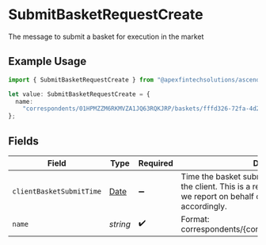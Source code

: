 # SubmitBasketRequestCreate

The message to submit a basket for execution in the market

## Example Usage

```typescript
import { SubmitBasketRequestCreate } from "@apexfintechsolutions/ascend-sdk/models/components";

let value: SubmitBasketRequestCreate = {
  name:
    "correspondents/01HPMZZM6RKMVZA1JQ63RQKJRP/baskets/fffd326-72fa-4d2b-bd1f-45384fe5d521",
};
```

## Fields

| Field                                                                                                                                                              | Type                                                                                                                                                               | Required                                                                                                                                                           | Description                                                                                                                                                        | Example                                                                                                                                                            |
| ------------------------------------------------------------------------------------------------------------------------------------------------------------------ | ------------------------------------------------------------------------------------------------------------------------------------------------------------------ | ------------------------------------------------------------------------------------------------------------------------------------------------------------------ | ------------------------------------------------------------------------------------------------------------------------------------------------------------------ | ------------------------------------------------------------------------------------------------------------------------------------------------------------------ |
| `clientBasketSubmitTime`                                                                                                                                           | [Date](https://developer.mozilla.org/en-US/docs/Web/JavaScript/Reference/Global_Objects/Date)                                                                      | :heavy_minus_sign:                                                                                                                                                 | Time the basket submission request was sent by the client. This is a required field for clients that we report on behalf of, and it will be validated accordingly. | 2006-01-02T15:04:05Z07:00                                                                                                                                          |
| `name`                                                                                                                                                             | *string*                                                                                                                                                           | :heavy_check_mark:                                                                                                                                                 | Format: correspondents/{correspondent}/baskets/{basket}                                                                                                            | correspondents/01HPMZZM6RKMVZA1JQ63RQKJRP/baskets/fffd326-72fa-4d2b-bd1f-45384fe5d521                                                                              |